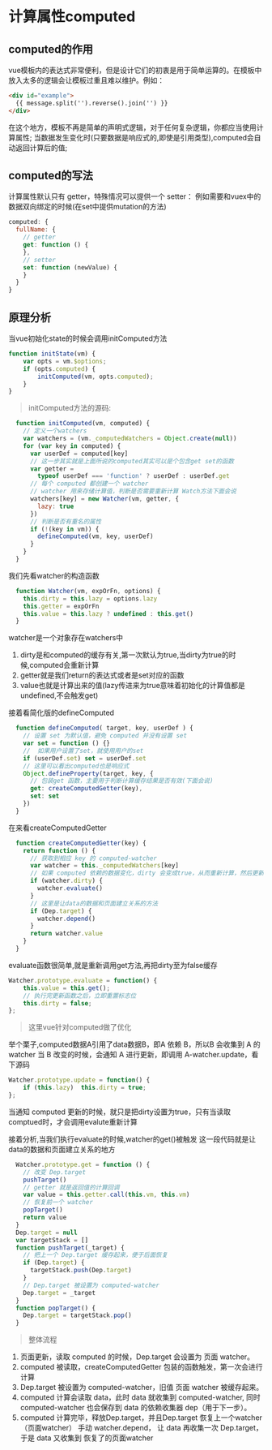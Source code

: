 # 计算属性computed

## computed的作用
    
vue模板内的表达式非常便利，但是设计它们的初衷是用于简单运算的。在模板中放入太多的逻辑会让模板过重且难以维护。例如：
```html
<div id="example">
  {{ message.split('').reverse().join('') }}
</div>
```
在这个地方，模板不再是简单的声明式逻辑，对于任何复杂逻辑，你都应当使用计算属性;
当数据发生变化时(只要数据是响应式的,即使是引用类型),computed会自动返回计算后的值;

## computed的写法
计算属性默认只有 getter，特殊情况可以提供一个 setter：
例如需要和vuex中的数据双向绑定的时候(在set中提供mutation的方法)
```js
computed: {
  fullName: {
    // getter
    get: function () {
    },
    // setter
    set: function (newValue) {
    }
  }
}
```

## 原理分析
当vue初始化state的时候会调用initComputed方法
```js
function initState(vm) {    
    var opts = vm.$options;    
    if (opts.computed) { 
        initComputed(vm, opts.computed); 
    }
}
```

> initComputed方法的源码:

```js
  function initComputed(vm, computed) {
    // 定义一个watchers
    var watchers = (vm._computedWatchers = Object.create(null))
    for (var key in computed) {
      var userDef = computed[key]
      // 这一步其实就是上面所说的computed其实可以是个包含get set的函数
      var getter =
        typeof userDef === 'function' ? userDef : userDef.get
      // 每个 computed 都创建一个 watcher
      // watcher 用来存储计算值，判断是否需要重新计算 Watch方法下面会说
      watchers[key] = new Watcher(vm, getter, {
        lazy: true
      })
      // 判断是否有重名的属性
      if (!(key in vm)) {
        defineComputed(vm, key, userDef)
      }
    }
  }
```

我们先看watcher的构造函数

```js
  function Watcher(vm, expOrFn, options) {
    this.dirty = this.lazy = options.lazy
    this.getter = expOrFn
    this.value = this.lazy ? undefined : this.get()
  }
```
watcher是一个对象存在watchers中
1. dirty是和computed的缓存有关,第一次默认为true,当dirty为true的时候,computed会重新计算
2. getter就是我们return的表达式或者是set对应的函数
3. value也就是计算出来的值(lazy传进来为true意味着初始化的计算值都是undefined,不会触发get)

接着看简化版的defineComputed
```js
  function defineComputed( target, key, userDef ) {
    // 设置 set 为默认值，避免 computed 并没有设置 set
    var set = function () {}
    //  如果用户设置了set，就使用用户的set
    if (userDef.set) set = userDef.set
    // 这里可以看出computed也是响应式
    Object.defineProperty(target, key, {
      // 包装get 函数，主要用于判断计算缓存结果是否有效(下面会说)
      get: createComputedGetter(key),
      set: set
    })
  }
```
在来看createComputedGetter
```js
  function createComputedGetter(key) {
    return function () {
      // 获取到相应 key 的 computed-watcher
      var watcher = this._computedWatchers[key]
      // 如果 computed 依赖的数据变化，dirty 会变成true，从而重新计算，然后更新缓存值 watcher.value
      if (watcher.dirty) {
        watcher.evaluate()
      }
      // 这里是让data的数据和页面建立关系的方法
      if (Dep.target) {
        watcher.depend()
      }
      return watcher.value
    }
  }
```
evaluate函数很简单,就是重新调用get方法,再把dirty至为false缓存
```js
Watcher.prototype.evaluate = function() {    
    this.value = this.get();    
    // 执行完更新函数之后，立即重置标志位
    this.dirty = false;
};
```
> 这里vue针对computed做了优化

举个栗子,computed数据A引用了data数据B，即A 依赖 B，所以B 会收集到 A 的 watcher
当 B 改变的时候，会通知 A 进行更新，即调用 A-watcher.update，看下源码
```js
Watcher.prototype.update = function() {    
    if (this.lazy)  this.dirty = true;
};
```
当通知 computed 更新的时候，就只是把dirty设置为true，只有当读取comptued时，才会调用evalute重新计算

接着分析,当我们执行evaluate的时候,watcher的get()被触发
这一段代码就是让data的数据和页面建立关系的地方
```js
  Watcher.prototype.get = function () {
    // 改变 Dep.target
    pushTarget()
    // getter 就是返回值的计算回调
    var value = this.getter.call(this.vm, this.vm)
    // 恢复前一个 watcher
    popTarget()
    return value
  }
  Dep.target = null
  var targetStack = []
  function pushTarget(_target) {
    // 把上一个 Dep.target 缓存起来，便于后面恢复
    if (Dep.target) {
      targetStack.push(Dep.target)
    }
    // Dep.target 被设置为 computed-watcher
    Dep.target = _target
  }
  function popTarget() {
    Dep.target = targetStack.pop()
  }
```
> 整体流程

1. 页面更新，读取 computed 的时候，Dep.target 会设置为 页面 watcher。
2. computed 被读取，createComputedGetter 包装的函数触发，第一次会进行计算
3. Dep.target 被设置为 computed-watcher，旧值 页面 watcher 被缓存起来。
4. computed 计算会读取 data，此时 data 就收集到 computed-watcher,
    同时 computed-watcher 也会保存到 data 的依赖收集器 dep（用于下一步）。
5. computed 计算完毕，释放Dep.target，并且Dep.target 恢复上一个watcher（页面watcher）
手动 watcher.depend， 让 data 再收集一次 Dep.target，于是 data 又收集到 恢复了的页面watcher










 